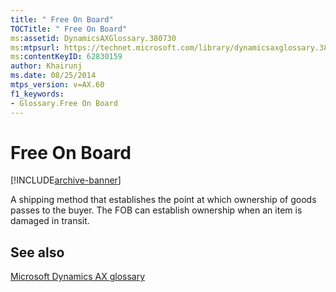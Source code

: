 ```yaml
---
title: " Free On Board"
TOCTitle: " Free On Board"
ms:assetid: DynamicsAXGlossary.380730
ms:mtpsurl: https://technet.microsoft.com/library/dynamicsaxglossary.380730(v=AX.60)
ms:contentKeyID: 62830159
author: Khairunj
ms.date: 08/25/2014
mtps_version: v=AX.60
f1_keywords:
- Glossary.Free On Board
---
```


# Free On Board


[!INCLUDE[archive-banner](includes/archive-banner.md)]

A shipping method that establishes the point at which ownership of goods passes to the buyer. The FOB can establish ownership when an item is damaged in transit.

## See also

[Microsoft Dynamics AX glossary](glossary/microsoft-dynamics-ax-glossary.md)

  


